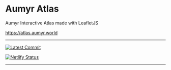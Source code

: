# Aumyr Atlas

Aumyr Interactive Atlas made with LeafletJS

<https://atlas.aumyr.world>

---

[![Latest Commit](https://img.shields.io/github/last-commit/bertolinimarco/atlas-aumyr-world/master.svg)](https://img.shields.io/github/last-commit/bertolinimarco/atlas-aumyr-world/master.svg)

[![Netlify Status](https://api.netlify.com/api/v1/badges/767e5998-d7f8-4ddd-87af-f992020c0b4f/deploy-status)](https://app.netlify.com/sites/aumyr-atlas/deploys)

---
